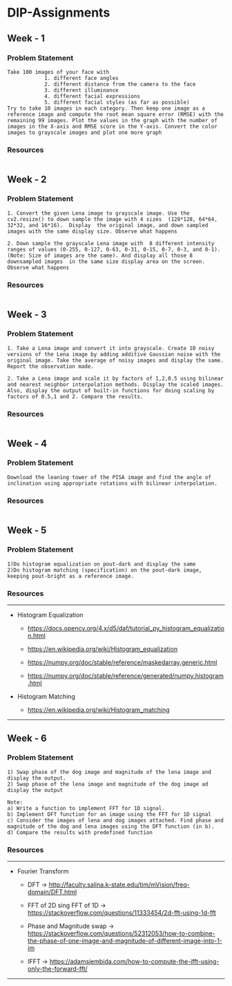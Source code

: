 # DIP-Assignments

## Week - 1
### Problem Statement 
```
Take 100 images of your face with
            1. different face angles
            2. different distance from the camera to the face
            3. different illuminance 
            4. different facial expressions
            5. different facial styles (as far as possible)
Try to take 10 images in each category. Then keep one image as a reference image and compute the root mean square error (RMSE) with the remaining 99 images. Plot the values in the graph with the number of images in the X-axis and RMSE score in the Y-axis. Convert the color images to grayscale images and plot one more graph
```

### Resources
```
```
## Week - 2
### Problem Statement 
```
1. Convert the given Lena image to grayscale image. Use the cv2.resize() to down sample the image with 4 sizes  (128*128, 64*64, 32*32, and 16*16).  Display  the original image, and down sampled images with the same display size. Observe what happens

2. Down sample the grayscale Lena image with  8 different intensity ranges of values (0-255, 0-127, 0-63, 0-31, 0-15, 0-7, 0-3, and 0-1). (Note: Size of images are the same). And display all those 8 downsampled images  in the same size display area on the screen. Observe what happens 
```

### Resources
```
```

## Week - 3
### Problem Statement 
```
1. Take a Lena image and convert it into grayscale. Create 10 noisy versions of the Lena image by adding additive Gaussian noise with the original image. Take the average of noisy images and display the same. Report the observation made.

2. Take a Lena image and scale it by factors of 1,2,0.5 using bilinear and nearest neighbor interpolation methods. Display the scaled images. Also, display the output of built-in functions for doing scaling by factors of 0.5,1 and 2. Compare the results.
```

### Resources
```
```

## Week - 4
### Problem Statement 
```
Download the leaning tower of the PISA image and find the angle of inclination using appropriate rotations with bilinear interpolation.
```
### Resources
```
```
## Week - 5
### Problem Statement 
```
1)Do histogram equalization on pout-dark and display the same
2)Do histogram matching (specification) on the pout-dark image, keeping pout-bright as a reference image.
```
### Resources
---
- Histogram Equalization
    - https://docs.opencv.org/4.x/d5/daf/tutorial_py_histogram_equalization.html

    - https://en.wikipedia.org/wiki/Histogram_equalization
    
    - https://numpy.org/doc/stable/reference/maskedarray.generic.html
    
    - https://numpy.org/doc/stable/reference/generated/numpy.histogram.html

- Histogram Matching

    - https://en.wikipedia.org/wiki/Histogram_matching
---

## Week - 6
### Problem Statement 
```
1) Swap phase of the dog image and magnitude of the lena image and display the output.
2) Swap phase of the lena image and magnitude of the dog image ad display the output

Note:
a) Write a function to implement FFT for 1D signal.
b) Implement DFT function for an image using the FFT for 1D signal
c) Consider the images of lena and dog images attached. Find phase and magnitude of the dog and lena images using the DFT function (in b).
d) Compare the results with predefined function
```
### Resources
---
- Fourier Transform

    - DFT -> http://faculty.salina.k-state.edu/tim/mVision/freq-domain/DFT.html

    - FFT of 2D sing FFT of 1D -> https://stackoverflow.com/questions/11333454/2d-fft-using-1d-fft

    - Phase and Magnitude swap -> https://stackoverflow.com/questions/52312053/how-to-combine-the-phase-of-one-image-and-magnitude-of-different-image-into-1-im

    - IFFT -> https://adamsiembida.com/how-to-compute-the-ifft-using-only-the-forward-fft/
---